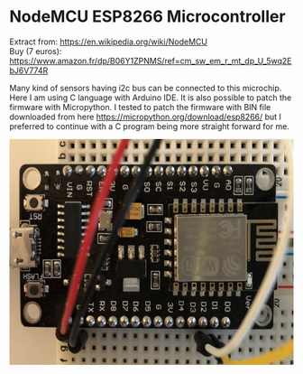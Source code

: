 # NodeMCU ESP8266 Microcontroller

Extract from: https://en.wikipedia.org/wiki/NodeMCU
<br>
Buy (7 euros): https://www.amazon.fr/dp/B06Y1ZPNMS/ref=cm_sw_em_r_mt_dp_U_5wq2EbJ6V774R

Many kind of sensors having i2c bus can be connected to this microchip. Here I am using C language with Arduino IDE. It is also possible to patch the firmware with Micropython. I tested to patch the firmware with BIN file downloaded from here https://micropython.org/download/esp8266/ but I preferred to continue with a C program being more straight forward for me.

<img src="../img/esp8266.jpg" width="600" height="400"/>
